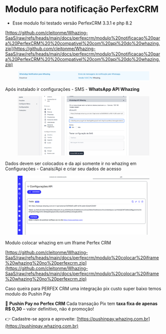 # Modulo para notificação PerfexCRM

* Esse modulo foi testado versão PerfexCRM 3.3.1 e php 8.2

[https://github.com/cleitonme/Whazing-SaaS/raw/refs/heads/main/docs/perfexcrm/modulo%20notificacao%20para%20PerfexCRM%20%20compativel%20com%20api%20do%20whazing.zip](https://github.com/cleitonme/Whazing-SaaS/raw/refs/heads/main/docs/perfexcrm/modulo%20notificacao%20para%20PerfexCRM%20%20compativel%20com%20api%20do%20whazing.zip)

<figure><img src="../../.gitbook/assets/image (5) (1) (1).png" alt=""><figcaption></figcaption></figure>

Após instalado ir configurações - SMS - **WhatsApp API Whazing**

<figure><img src="../../.gitbook/assets/image (1) (1) (1) (1) (1) (1) (1) (1) (1) (1) (1) (1).png" alt=""><figcaption></figcaption></figure>

Dados devem ser colocados e da api somente ir no whazing em Configurações - Canais/Api e criar seu dados de acesso

<figure><img src="../../.gitbook/assets/image (2) (1) (1) (1) (1) (1) (1) (1) (1).png" alt=""><figcaption></figcaption></figure>

Modulo colocar whazing em um Iframe Perfex CRM

[https://github.com/cleitonme/Whazing-SaaS/raw/refs/heads/main/docs/perfexcrm/modulo%20colocar%20iframe%20whazing%20no%20perfexcrm.zip](https://github.com/cleitonme/Whazing-SaaS/raw/refs/heads/main/docs/perfexcrm/modulo%20colocar%20iframe%20whazing%20no%20perfexcrm.zip)

Caso queira para PERFEX CRM uma integração pix custo super baixo temos modulo do Pushin Pay

💸 **Pushin Pay no Perfex CRM** Cada transação Pix tem **taxa fixa de apenas R$ 0,30** – valor definitivo, não é promoção!

👉 Cadastre-se agora e aproveite: [https://pushinpay.whazing.com.br](https://pushinpay.whazing.com.br)
